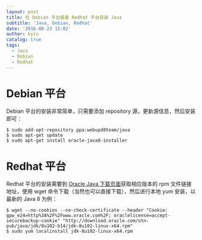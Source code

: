 ```yaml
---
layout: post
title: 在 Debian 平台或者 Redhat 平台安装 Java
subtitle: 'Java, Debian, Redhat'
date: '2016-08-23 15:02'
author: kylo
catalog: true
tags:
  - Java
  - Debian
  - Redhat
---
```


# Debian 平台

Debian 平台的安装非常简单，只需要添加 repository 源，更新源信息，然后安装即可：

```shell
$ sudo add-apt-repository ppa:webupd8team/java
$ sudo apt-get update
$ sudo apt-get install oracle-java8-installer
```

# Redhat 平台

Redhat 平台的安装需要到 [Oracle Java 下载页面](http://www.oracle.com/technetwork/java/javase/downloads/jdk8-downloads-2133151.html)获取相应版本的 rpm 文件链接地址，使用 wget 命令下载（当然也可以直接下载），然后进行本地 yum 安装，以最新的 Java 8 为例：

```shell
$ wget --no-cookies --no-check-certificate --header "Cookie: gpw_e24=http%3A%2F%2Fwww.oracle.com%2F; oraclelicense=accept-securebackup-cookie" "http://download.oracle.com/otn-pub/java/jdk/8u102-b14/jdk-8u102-linux-x64.rpm"
$ sudo yum localinstall jdk-8u102-linux-x64.rpm
```
